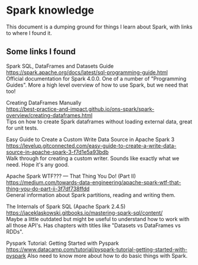 # Spark knowledge

This document is a dumping ground for things I learn about Spark, with
links to where I found it.


## Some links I found

Spark SQL, DataFrames and Datasets Guide<br>
https://spark.apache.org/docs/latest/sql-programming-guide.html<br>
Official documentation for Spark 4.0.0. One of a number of "Programming Guides".
More a high level overview of how to use Spark, but we need that too!

Creating DataFrames Manually<br>
https://best-practice-and-impact.github.io/ons-spark/spark-overview/creating-dataframes.html<br>
Tips on how to create Spark dataframes without loading external data, great for unit tests.


Easy Guide to Create a Custom Write Data Source in Apache Spark 3<br>
https://levelup.gitconnected.com/easy-guide-to-create-a-write-data-source-in-apache-spark-3-f7d1e5a93bdb<br>
Walk through for creating a custom writer. Sounds like exactly what we need.
Hope it's any good.

Apache Spark WTF??? — That Thing You Do! (Part II)<br>
https://medium.com/towards-data-engineering/apache-spark-wtf-that-thing-you-do-part-ii-3f7df738ffdd<br>
General information about Spark partitions, reading and writing them.


The Internals of Spark SQL (Apache Spark 2.4.5)<br>
https://jaceklaskowski.gitbooks.io/mastering-spark-sql/content/<br>
Maybe a little outdated but might be useful to understand how to work with all those API's.
Has chapters with titles like "Datasets vs DataFrames vs RDDs".

Pyspark Tutorial: Getting Started with Pyspark<br>
https://www.datacamp.com/tutorial/pyspark-tutorial-getting-started-with-pyspark
Also need to know more about how to do basic things with Spark.